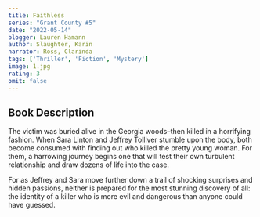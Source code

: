 ```yaml
---
title: Faithless
series: "Grant County #5"
date: "2022-05-14" 
blogger: Lauren Hamann
author: Slaughter, Karin
narrator: Ross, Clarinda
tags: ['Thriller', 'Fiction', 'Mystery']
image: 1.jpg
rating: 3
omit: false
---
```



## Book Description

The victim was buried alive in the Georgia woods–then killed in a horrifying fashion. When Sara Linton and Jeffrey Tolliver stumble upon the body, both become consumed with finding out who killed the pretty young woman. For them, a harrowing journey begins one that will test their own turbulent relationship and draw dozens of life into the case.

For as Jeffrey and Sara move further down a trail of shocking surprises and hidden passions, neither is prepared for the most stunning discovery of all: the identity of a killer who is more evil and dangerous than anyone could have guessed. 
